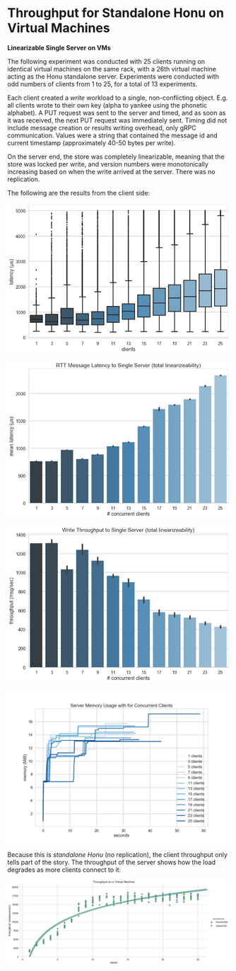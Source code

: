 # Throughput for Standalone Honu on Virtual Machines

**Linearizable Single Server on VMs**

The following experiment was conducted with 25 clients running on identical virtual machines on the same rack, with a 26th virtual machine acting as the Honu standalone server. Experiments were conducted with odd numbers of clients from 1 to 25, for a total of 13 experiments.

Each client created a _write_ workload to a single, non-conflicting object. E.g. all clients wrote to their own key (alpha to yankee using the phonetic alphabet). A PUT request was sent to the server and timed, and as soon as it was received, the next PUT request was immediately sent. Timing did not include message creation or results writing overhead, only gRPC communication. Values were a string that contained the message id and current timestamp (approximately 40-50 bytes per write).

On the server end, the store was completely linearizable, meaning that the store was locked per write, and version numbers were monotonically increasing based on when the write arrived at the server. There was no replication.

The following are the results from the client side:

![Message Variability](client/message_variability.png)

![Mean Latency](client/mean_latency.png)

![Throughput](client/throughput.png)

![Server Memory](client/server_memory.png)

Because this is _standalone Honu_ (no replication), the client throughput only tells part of the story. The throughput of the server shows how the load degrades as more clients connect to it:

![Server Throughput](server/server-side-throughput.png)
